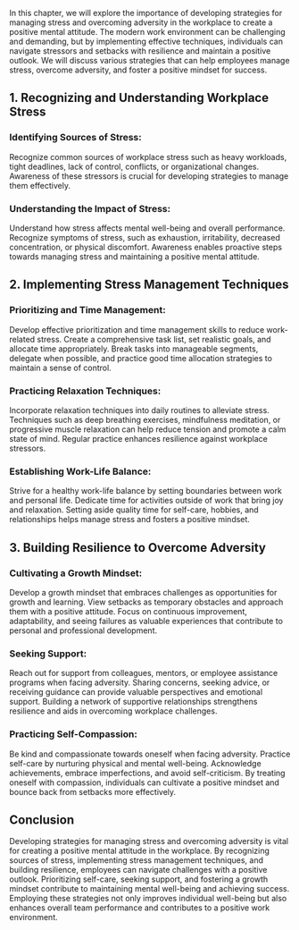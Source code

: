 
In this chapter, we will explore the importance of developing strategies for managing stress and overcoming adversity in the workplace to create a positive mental attitude. The modern work environment can be challenging and demanding, but by implementing effective techniques, individuals can navigate stressors and setbacks with resilience and maintain a positive outlook. We will discuss various strategies that can help employees manage stress, overcome adversity, and foster a positive mindset for success.

1\. Recognizing and Understanding Workplace Stress
-------------------------------------------------

### Identifying Sources of Stress:

Recognize common sources of workplace stress such as heavy workloads, tight deadlines, lack of control, conflicts, or organizational changes. Awareness of these stressors is crucial for developing strategies to manage them effectively.

### Understanding the Impact of Stress:

Understand how stress affects mental well-being and overall performance. Recognize symptoms of stress, such as exhaustion, irritability, decreased concentration, or physical discomfort. Awareness enables proactive steps towards managing stress and maintaining a positive mental attitude.

2\. Implementing Stress Management Techniques
--------------------------------------------

### Prioritizing and Time Management:

Develop effective prioritization and time management skills to reduce work-related stress. Create a comprehensive task list, set realistic goals, and allocate time appropriately. Break tasks into manageable segments, delegate when possible, and practice good time allocation strategies to maintain a sense of control.

### Practicing Relaxation Techniques:

Incorporate relaxation techniques into daily routines to alleviate stress. Techniques such as deep breathing exercises, mindfulness meditation, or progressive muscle relaxation can help reduce tension and promote a calm state of mind. Regular practice enhances resilience against workplace stressors.

### Establishing Work-Life Balance:

Strive for a healthy work-life balance by setting boundaries between work and personal life. Dedicate time for activities outside of work that bring joy and relaxation. Setting aside quality time for self-care, hobbies, and relationships helps manage stress and fosters a positive mindset.

3\. Building Resilience to Overcome Adversity
--------------------------------------------

### Cultivating a Growth Mindset:

Develop a growth mindset that embraces challenges as opportunities for growth and learning. View setbacks as temporary obstacles and approach them with a positive attitude. Focus on continuous improvement, adaptability, and seeing failures as valuable experiences that contribute to personal and professional development.

### Seeking Support:

Reach out for support from colleagues, mentors, or employee assistance programs when facing adversity. Sharing concerns, seeking advice, or receiving guidance can provide valuable perspectives and emotional support. Building a network of supportive relationships strengthens resilience and aids in overcoming workplace challenges.

### Practicing Self-Compassion:

Be kind and compassionate towards oneself when facing adversity. Practice self-care by nurturing physical and mental well-being. Acknowledge achievements, embrace imperfections, and avoid self-criticism. By treating oneself with compassion, individuals can cultivate a positive mindset and bounce back from setbacks more effectively.

Conclusion
----------

Developing strategies for managing stress and overcoming adversity is vital for creating a positive mental attitude in the workplace. By recognizing sources of stress, implementing stress management techniques, and building resilience, employees can navigate challenges with a positive outlook. Prioritizing self-care, seeking support, and fostering a growth mindset contribute to maintaining mental well-being and achieving success. Employing these strategies not only improves individual well-being but also enhances overall team performance and contributes to a positive work environment.
